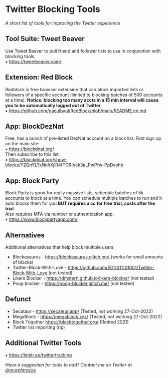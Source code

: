 # Twitter Blocking Tools
_A short list of tools for improving the Twitter experience_

## Tool Suite: Tweet Beaver
Use Tweet Beaver to pull friend and follower lists to use in conjunction with blocking tools.  
▪️ https://tweetbeaver.com/
   
## Extension: Red Block
Redblock is free browser extension that can block imported lists or followers of a specific account (limited to blocking batches of 500 accounts at a time).
**Notice: blocking too many accts in a 15 min interval will cause you to be automatically logged out of Twitter.**  
▪️ https://github.com/gaeulbyul/RedBlock/blob/main/README.en.md  
      
## App: BlockDezNat
Free, has a bunch of pre-listed DezNat account on a block list.
First sign up on the main site:  
▪️ https://blockdnat.org/  
Then subscribe to this list:  
▪️ https://blockdnat.org/show-blocks/YZQnYLTxNnhXjlR4fTORiVck3aLPwPfw-PpDvohb  
    
## App: Block Party 
Block Party is good for really massive lists, schedule batches of 5k accounts to block at a time. You can schedule multiple batches to run and it auto blocks them for you **BUT requires a cc for free trial, costs after the trial.**  
Also requires MFA via number or authentication app.  
▪️ https://www.blockpartyapp.com/  
      
## Alternatives
Additional alternatives that help block multiple users  
- Blockasaurus - https://blockasaurus.glitch.me/ (works for small amounts of blocks)  
- Twitter-Block-With-Love - https://github.com/E011011101001/Twitter-Block-With-Love (not tested)  
- Likers Blocker - https://dmstern.github.io/likers-blocker/ (not tested)  
- Poop blocker - https://poop-blocker.glitch.me/ (not tested)  

## Defunct
- Secataur - https://secateur.app/ (Tested, not working 27-Oct-2022)  
- MegaBlock - https://megablock.xyz/ (Tested, not working 27-Oct-2022)  
- Block Together https://blocktogether.org/ (Retired 2021)
- Twitter list importing (rip)
  
## Additional Twitter Tools 
▪️ https://linktr.ee/twittertracking 
  
  
_Have a suggestion for tools to add? Contact me on Twitter at [@murphtracks](https://twitter.com/murphtracks)_ 

